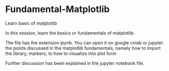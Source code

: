 # Fundamental-Matplotlib
Learn basic of matplotlib 

In this session, learn the basics or fundamentals of matplotlib.

The file has the extension ipynb. You can open it on google colab or jupyter.
the points discussed in the matplotlib fundamentals, namely how to import the library, markers, to how to visualize into plot form

Further discussion has been explained in the jupyter notebook file.
